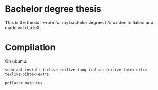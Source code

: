 # Bachelor degree thesis

This is the thesis I wrote for my bachelor degree. It's written in Italian and made with LaTeX.

# Compilation

On ubuntu:

`sudo apt install texlive texlive-lang-italian texlive-latex-extra texlive-bibtex-extra`

`pdflatex main.tex`

